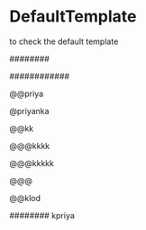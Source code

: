 # DefaultTemplate
to check the default template

########


############

@@priya

@priyanka

@@kk

@@@kkkk



@@@kkkkk


@@@

@@klod


######## kpriya